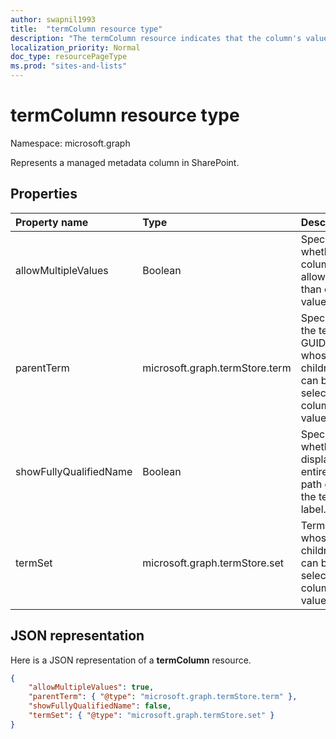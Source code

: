 ```yaml
---
author: swapnil1993
title:  "termColumn resource type"
description: "The termColumn resource indicates that the column's values contains taxonomy data."
localization_priority: Normal
doc_type: resourcePageType
ms.prod: "sites-and-lists"
---
```

# termColumn resource type

Namespace: microsoft.graph

Represents a managed metadata column in SharePoint.

## Properties

| Property name | Type   | Description|
|:--------------|:-------|:----------------------------------------------------|
| allowMultipleValues | Boolean | Specifies whether the column will allow more than one value.|
| parentTerm     | microsoft.graph.termStore.term | Specifies the term GUID whose children can be selected as column's value.  |
| showFullyQualifiedName | Boolean | Specifies whether to display the entire term path or only the term label.  |
| termSet      | microsoft.graph.termStore.set | Termset whose children can be selected as column's value. |

## JSON representation

Here is a JSON representation of a **termColumn** resource.
<!-- { "blockType": "resource", "@odata.type": "microsoft.graph.termColumn" } -->

```json
{
    "allowMultipleValues": true,
    "parentTerm": { "@type": "microsoft.graph.termStore.term" },
    "showFullyQualifiedName": false,
    "termSet": { "@type": "microsoft.graph.termStore.set" }
}
```

